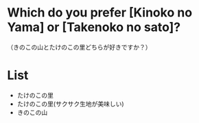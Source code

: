 # Which do you prefer [Kinoko no Yama] or [Takenoko no sato]?
（きのこの山とたけのこの里どちらが好きですか？）

# List
- たけのこの里
- たけのこの里(サクサク生地が美味しい)
- きのこの山
